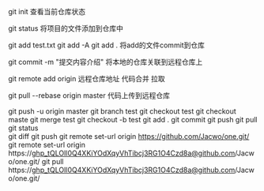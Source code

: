 git init
查看当前仓库状态

git status
将项目的文件添加到仓库中

git add test.txt
git add -A
git add .
将add的文件commit到仓库

git commit -m "提交内容介绍"
将本地的仓库关联到远程仓库上

git remote add origin 远程仓库地址
代码合并 拉取

git pull --rebase origin master
代码上传到远程仓库

git push -u origin master
git branch test
git checkout test
git checkout maste
git merge test
git checkout -b test
git add .
git commit 
git push
git pull
git status   
git diff
git push
git remote set-url origin https://github.com/Jacwo/one.git/
git remote set-url origin https://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@github.com/Jacwo/one.git/
git pull https://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@github.com/Jacwo/one.git/



